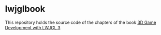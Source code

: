 # lwjglbook

This repository holds the source code of the chapters of the book [3D Game Development with LWJGL 3 ](https://www.gitbook.com/book/lwjglgamedev/3d-game-development-with-lwjgl/details)
